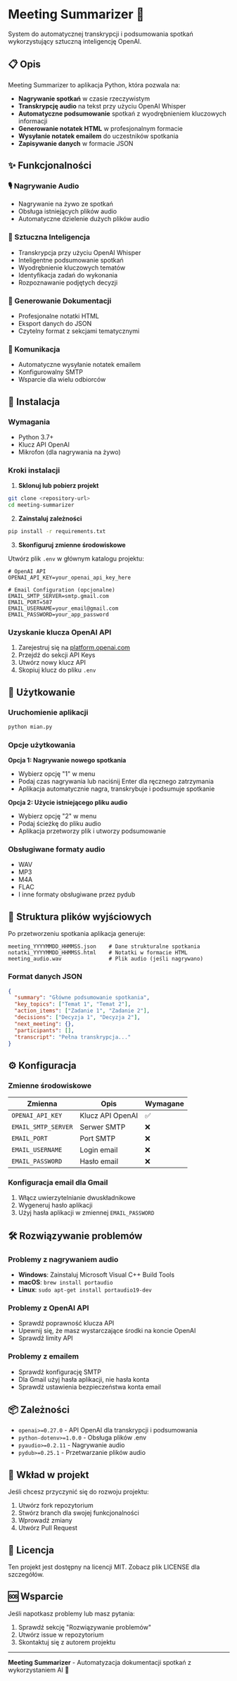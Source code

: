 # Meeting Summarizer 🎯

System do automatycznej transkrypcji i podsumowania spotkań wykorzystujący sztuczną inteligencję OpenAI.

## 📋 Opis

Meeting Summarizer to aplikacja Python, która pozwala na:
- **Nagrywanie spotkań** w czasie rzeczywistym
- **Transkrypcję audio** na tekst przy użyciu OpenAI Whisper
- **Automatyczne podsumowanie** spotkań z wyodrębnieniem kluczowych informacji
- **Generowanie notatek HTML** w profesjonalnym formacie
- **Wysyłanie notatek emailem** do uczestników spotkania
- **Zapisywanie danych** w formacie JSON

## ✨ Funkcjonalności

### 🎙️ Nagrywanie Audio
- Nagrywanie na żywo ze spotkań
- Obsługa istniejących plików audio
- Automatyczne dzielenie dużych plików audio

### 🤖 Sztuczna Inteligencja
- Transkrypcja przy użyciu OpenAI Whisper
- Inteligentne podsumowanie spotkań
- Wyodrębnienie kluczowych tematów
- Identyfikacja zadań do wykonania
- Rozpoznawanie podjętych decyzji

### 📝 Generowanie Dokumentacji
- Profesjonalne notatki HTML
- Eksport danych do JSON
- Czytelny format z sekcjami tematycznymi

### 📧 Komunikacja
- Automatyczne wysyłanie notatek emailem
- Konfigurowalny SMTP
- Wsparcie dla wielu odbiorców

## 🚀 Instalacja

### Wymagania
- Python 3.7+
- Klucz API OpenAI
- Mikrofon (dla nagrywania na żywo)

### Kroki instalacji

1. **Sklonuj lub pobierz projekt**
```bash
git clone <repository-url>
cd meeting-summarizer
```

2. **Zainstaluj zależności**
```bash
pip install -r requirements.txt
```

3. **Skonfiguruj zmienne środowiskowe**

Utwórz plik `.env` w głównym katalogu projektu:
```env
# OpenAI API
OPENAI_API_KEY=your_openai_api_key_here

# Email Configuration (opcjonalne)
EMAIL_SMTP_SERVER=smtp.gmail.com
EMAIL_PORT=587
EMAIL_USERNAME=your_email@gmail.com
EMAIL_PASSWORD=your_app_password
```

### Uzyskanie klucza OpenAI API
1. Zarejestruj się na [platform.openai.com](https://platform.openai.com)
2. Przejdź do sekcji API Keys
3. Utwórz nowy klucz API
4. Skopiuj klucz do pliku `.env`

## 📖 Użytkowanie

### Uruchomienie aplikacji
```bash
python mian.py
```

### Opcje użytkowania

**Opcja 1: Nagrywanie nowego spotkania**
- Wybierz opcję "1" w menu
- Podaj czas nagrywania lub naciśnij Enter dla ręcznego zatrzymania
- Aplikacja automatycznie nagra, transkrybuje i podsumuje spotkanie

**Opcja 2: Użycie istniejącego pliku audio**
- Wybierz opcję "2" w menu
- Podaj ścieżkę do pliku audio
- Aplikacja przetworzy plik i utworzy podsumowanie

### Obsługiwane formaty audio
- WAV
- MP3
- M4A
- FLAC
- I inne formaty obsługiwane przez pydub

## 📁 Struktura plików wyjściowych

Po przetworzeniu spotkania aplikacja generuje:

```
meeting_YYYYMMDD_HHMMSS.json    # Dane strukturalne spotkania
notatki_YYYYMMDD_HHMMSS.html    # Notatki w formacie HTML
meeting_audio.wav               # Plik audio (jeśli nagrywano)
```

### Format danych JSON
```json
{
  "summary": "Główne podsumowanie spotkania",
  "key_topics": ["Temat 1", "Temat 2"],
  "action_items": ["Zadanie 1", "Zadanie 2"],
  "decisions": ["Decyzja 1", "Decyzja 2"],
  "next_meeting": {},
  "participants": [],
  "transcript": "Pełna transkrypcja..."
}
```

## ⚙️ Konfiguracja

### Zmienne środowiskowe

| Zmienna | Opis | Wymagane |
|---------|------|----------|
| `OPENAI_API_KEY` | Klucz API OpenAI | ✅ |
| `EMAIL_SMTP_SERVER` | Serwer SMTP | ❌ |
| `EMAIL_PORT` | Port SMTP | ❌ |
| `EMAIL_USERNAME` | Login email | ❌ |
| `EMAIL_PASSWORD` | Hasło email | ❌ |

### Konfiguracja email dla Gmail
1. Włącz uwierzytelnianie dwuskładnikowe
2. Wygeneruj hasło aplikacji
3. Użyj hasła aplikacji w zmiennej `EMAIL_PASSWORD`

## 🛠️ Rozwiązywanie problemów

### Problemy z nagrywaniem audio
- **Windows**: Zainstaluj Microsoft Visual C++ Build Tools
- **macOS**: `brew install portaudio`
- **Linux**: `sudo apt-get install portaudio19-dev`

### Problemy z OpenAI API
- Sprawdź poprawność klucza API
- Upewnij się, że masz wystarczające środki na koncie OpenAI
- Sprawdź limity API

### Problemy z emailem
- Sprawdź konfigurację SMTP
- Dla Gmail użyj hasła aplikacji, nie hasła konta
- Sprawdź ustawienia bezpieczeństwa konta email

## 📦 Zależności

- `openai>=0.27.0` - API OpenAI dla transkrypcji i podsumowania
- `python-dotenv>=1.0.0` - Obsługa plików .env
- `pyaudio>=0.2.11` - Nagrywanie audio
- `pydub>=0.25.1` - Przetwarzanie plików audio

## 🤝 Wkład w projekt

Jeśli chcesz przyczynić się do rozwoju projektu:
1. Utwórz fork repozytorium
2. Stwórz branch dla swojej funkcjonalności
3. Wprowadź zmiany
4. Utwórz Pull Request

## 📄 Licencja

Ten projekt jest dostępny na licencji MIT. Zobacz plik LICENSE dla szczegółów.

## 🆘 Wsparcie

Jeśli napotkasz problemy lub masz pytania:
1. Sprawdź sekcję "Rozwiązywanie problemów"
2. Utwórz issue w repozytorium
3. Skontaktuj się z autorem projektu

---

**Meeting Summarizer** - Automatyzacja dokumentacji spotkań z wykorzystaniem AI 🚀